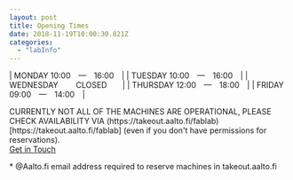 ```yaml
---
layout: post
title: Opening Times
date: 2018-11-19T10:00:30.821Z
categories:
  - "labInfo"
---
```


<div markdown="1" class="info--contact-times">

| MONDAY    10:00&emsp;—&emsp;16:00&emsp;|
| TUESDAY   10:00&emsp;—&emsp;16:00&emsp;| 
| WEDNESDAY &emsp;&emsp;CLOSED&emsp;&emsp;| 
| THURSDAY  12:00&emsp;—&emsp;18:00&emsp;| 
| FRIDAY    09:00&emsp;—&emsp;14:00&emsp;| 

</div>

<div class="info--contact-text">
CURRENTLY NOT ALL OF THE MACHINES ARE OPERATIONAL, PLEASE CHECK AVAILABILITY VIA (https://takeout.aalto.fi/fablab)[https://takeout.aalto.fi/fablab] (even if you don't have permissions for reservations). 
</div>

<div class="info--contact-button">
  <a href="mailto:fablab@aalto.fi" class="shadow">Get in Touch</a>
  <p>* @Aalto.fi email address required to reserve machines in takeout.aalto.fi</p>
</div>





